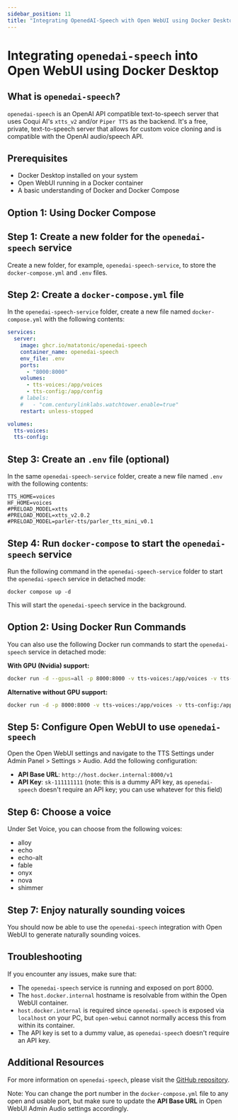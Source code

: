 ```yaml
---
sidebar_position: 11
title: "Integrating OpenedAI-Speech with Open WebUI using Docker Desktop"
---
```


Integrating `openedai-speech` into Open WebUI using Docker Desktop
================================================================

**What is `openedai-speech`?**
-----------------------------

`openedai-speech` is an OpenAI API compatible text-to-speech server that uses Coqui AI's `xtts_v2` and/or `Piper TTS` as the backend. It's a free, private, text-to-speech server that allows for custom voice cloning and is compatible with the OpenAI audio/speech API.

**Prerequisites**
---------------

* Docker Desktop installed on your system
* Open WebUI running in a Docker container
* A basic understanding of Docker and Docker Compose

**Option 1: Using Docker Compose**
---------------------------------

**Step 1: Create a new folder for the `openedai-speech` service**
---------------------------------------------------------

Create a new folder, for example, `openedai-speech-service`, to store the `docker-compose.yml` and `.env` files.

**Step 2: Create a `docker-compose.yml` file**
------------------------------------------

In the `openedai-speech-service` folder, create a new file named `docker-compose.yml` with the following contents:
```yaml
services:
  server:
    image: ghcr.io/matatonic/openedai-speech
    container_name: openedai-speech
    env_file: .env
    ports:
      - "8000:8000"
    volumes:
      - tts-voices:/app/voices
      - tts-config:/app/config
    # labels:
    #   - "com.centurylinklabs.watchtower.enable=true"
    restart: unless-stopped

volumes:
  tts-voices:
  tts-config:
```
**Step 3: Create an `.env` file (optional)**
-----------------------------------------

In the same `openedai-speech-service` folder, create a new file named `.env` with the following contents:
```
TTS_HOME=voices
HF_HOME=voices
#PRELOAD_MODEL=xtts
#PRELOAD_MODEL=xtts_v2.0.2
#PRELOAD_MODEL=parler-tts/parler_tts_mini_v0.1
```
**Step 4: Run `docker-compose` to start the `openedai-speech` service**
---------------------------------------------------------

Run the following command in the `openedai-speech-service` folder to start the `openedai-speech` service in detached mode:
```
docker compose up -d
```
This will start the `openedai-speech` service in the background.

**Option 2: Using Docker Run Commands**
-------------------------------------

You can also use the following Docker run commands to start the `openedai-speech` service in detached mode:

**With GPU (Nvidia) support:**
```bash
docker run -d --gpus=all -p 8000:8000 -v tts-voices:/app/voices -v tts-config:/app/config --name openedai-speech ghcr.io/matatonic/openedai-speech:latest
```
**Alternative without GPU support:**
```bash
docker run -d -p 8000:8000 -v tts-voices:/app/voices -v tts-config:/app/config --name openedai-speech ghcr.io/matatonic/openedai-speech-min:latest
```
**Step 5: Configure Open WebUI to use `openedai-speech`**
---------------------------------------------------------

Open the Open WebUI settings and navigate to the TTS Settings under Admin Panel > Settings > Audio. Add the following configuration:

* **API Base URL**: `http://host.docker.internal:8000/v1`
* **API Key**: `sk-111111111` (note: this is a dummy API key, as `openedai-speech` doesn't require an API key; you can use whatever for this field)

**Step 6: Choose a voice**
-------------------------

Under Set Voice, you can choose from the following voices:

* alloy
* echo
* echo-alt
* fable
* onyx
* nova
* shimmer

**Step 7: Enjoy naturally sounding voices**
-----------------------------------------

You should now be able to use the `openedai-speech` integration with Open WebUI to generate naturally sounding voices.

**Troubleshooting**
-------------------

If you encounter any issues, make sure that:

* The `openedai-speech` service is running and exposed on port 8000.
* The `host.docker.internal` hostname is resolvable from within the Open WebUI container.
* `host.docker.internal` is required since `openedai-speech` is exposed via `localhost` on your PC, but `open-webui` cannot normally access this from within its container.
* The API key is set to a dummy value, as `openedai-speech` doesn't require an API key.

**Additional Resources**
-------------------------

For more information on `openedai-speech`, please visit the [GitHub repository](https://github.com/matatonic/openedai-speech).

Note: You can change the port number in the `docker-compose.yml` file to any open and usable port, but make sure to update the **API Base URL** in Open WebUI Admin Audio settings accordingly.
